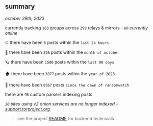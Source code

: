 
## summary
_october 28th, 2023_

currently tracking `163` groups across `299` relays & mirrors - _`80` currently online_

⏲ there have been `5` posts within the `last 24 hours`

🦈 there have been `326` posts within the `month of october`

🪐 there have been `1500` posts within the `last 90 days`

🏚 there have been `3877` posts within the `year of 2023`

🦕 there have been `8567` posts `since the dawn of ransomwatch`

there are `96` custom parsers indexing posts

_`20` sites using v2 onion services are no longer indexed - [support.torproject.org](https://support.torproject.org/onionservices/v2-deprecation/)_

> see the project [README](https://github.com/joshhighet/ransomwatch#ransomwatch--) for backend technicals
